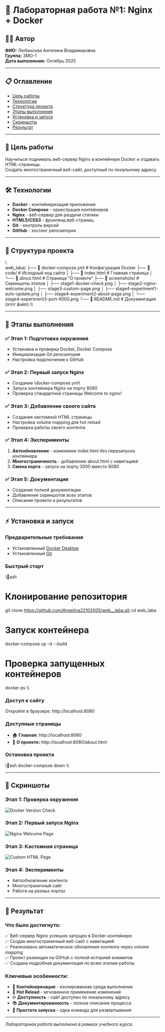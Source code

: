 ﻿# 🚀 Лабораторная работа №1: Nginx + Docker

## 👩‍🎓 Автор
**ФИО:** Любанская Ангелина Владимировна  
**Группа:** 3МО-1  
**Дата выполнения:** Октябрь 2025

---

## 📋 Оглавление
- [Цель работы](#цель-работы)
- [Технологии](#технологии)
- [Структура проекта](#структура-проекта)
- [Этапы выполнения](#этапы-выполнения)
- [Установка и запуск](#установка-и-запуск)
- [Скриншоты](#скриншоты)
- [Результат](#результат)

---

## 🎯 Цель работы
Научиться поднимать веб-сервер Nginx в контейнере Docker и отдавать HTML-страницы.  
Создать многостраничный веб-сайт, доступный по локальному адресу.

---

## 🛠 Технологии
- **Docker** - контейнеризация приложения
- **Docker Compose** - оркестрация контейнеров
- **Nginx** - веб-сервер для раздачи статики
- **HTML5/CSS3** - фронтенд веб-страниц
- **Git** - контроль версий
- **GitHub** - хостинг репозитория

---

## 📁 Структура проекта
\\\
web_laba/
├── 📄 docker-compose.yml          # Конфигурация Docker
├── 📁 code/                       # Исходный код сайта
│   ├── 📄 index.html              # Главная страница
│   └── 📄 about.html              # Страница "О проекте"
├── 📁 screenshots/                # Скриншоты этапов
│   ├── stage1-docker-check.png
│   ├── stage2-nginx-welcome.png
│   ├── stage3-custom-page.png
│   ├── stage4-experiment1-auto-update.png
│   ├── stage4-experiment2-about-page.png
│   └── stage4-experiment3-port-9000.png
└── 📄 README.md                   # Документация (этот файл)
\\\

---

## 📝 Этапы выполнения

### ✅ Этап 1: Подготовка окружения
- Установка и проверка Docker, Docker Compose
- Инициализация Git репозитория
- Настройка подключения к GitHub

### ✅ Этап 2: Первый запуск Nginx
- Создание \docker-compose.yml\
- Запуск контейнера Nginx на порту 8080
- Проверка стандартной страницы Welcome to nginx!

### ✅ Этап 3: Добавление своего сайта
- Создание кастомной HTML страницы
- Настройка volume mapping для hot reload
- Проверка работы своего контента

### ✅ Этап 4: Эксперименты
1. **Автообновление** - изменение index.html без перезапуска контейнера
2. **Многостраничность** - добавление about.html с навигацией
3. **Смена порта** - запуск на порту 3000 вместо 8080

### ✅ Этап 5: Документация
- Создание полной документации
- Добавление скриншотов всех этапов
- Описание проекта и результатов

---

## ⚡ Установка и запуск

### Предварительные требования
- Установленный [Docker Desktop](https://www.docker.com/products/docker-desktop/)
- Установленный [Git](https://git-scm.com/)

### Быстрый старт
\\\ash
# Клонирование репозитория
git clone https://github.com/Angelina22102005/web__laba.git
cd web_laba

# Запуск контейнера
docker-compose up -d --build

# Проверка запущенных контейнеров
docker ps
\\\

### Доступ к сайту
Откройте в браузере: http://localhost:8080

### Доступные страницы
- 🏠 **Главная:** http://localhost:8080
- 📖 **О проекте:** http://localhost:8080/about.html

### Остановка проекта
\\\ash
docker-compose down
\\\

---

## 📸 Скриншоты

### Этап 1: Проверка окружения
![Docker Version Check](screenshots/stage1-docker-check.png)

### Этап 2: Первый запуск Nginx
![Nginx Welcome Page](screenshots/stage2-nginx-welcome.png)

### Этап 3: Кастомная страница
![Custom HTML Page](screenshots/stage3-custom-page.png)

### Этап 4: Эксперименты
- Автообновление контента
- Многостраничный сайт
- Работа на разных портах

---

## 🎉 Результат

### Что было достигнуто:
✅ Веб-сервер Nginx успешно запущен в Docker контейнере  
✅ Создан многостраничный веб-сайт с навигацией  
✅ Реализовано автоматическое обновление контента через volume mapping  
✅ Проект размещен на GitHub с полной историей коммитов  
✅ Создана подробная документация по всем этапам работы  

### Ключевые особенности:
- 🐳 **Контейнеризация** - изолированная среда выполнения
- 🔄 **Hot Reload** - мгновенное применение изменений
- 🌐 **Доступность** - сайт доступен по локальному адресу
- 📚 **Документированность** - полное описание процесса
- 🔧 **Простота запуска** - одна команда для развертывания

---

*Лабораторная работа выполнена в рамках учебного курса.*
